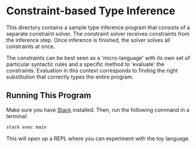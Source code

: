 Constraint-based Type Inference
===============================

This directory contains a sample type inference program that consists of a
separate constraint solver. The constraint solver receives constraints from the
inference step. Once inference is finished, the solver solves all constraints
at once.

The constraints can be best seen as a 'micro-language' with its own set of
particular syntactic rules and a specific method to 'evaluate' the constraints.
Evaluation in this context corresponds to finding the right substitution that
correctly types the entire program.

## Running This Program

Make sure you have [Stack][3] installed. Then, run the following command in a
terminal:

```sh
stack exec main
```

This will open up a REPL where you can experiment with the toy language.

[3]: https://haskellstack.org/

